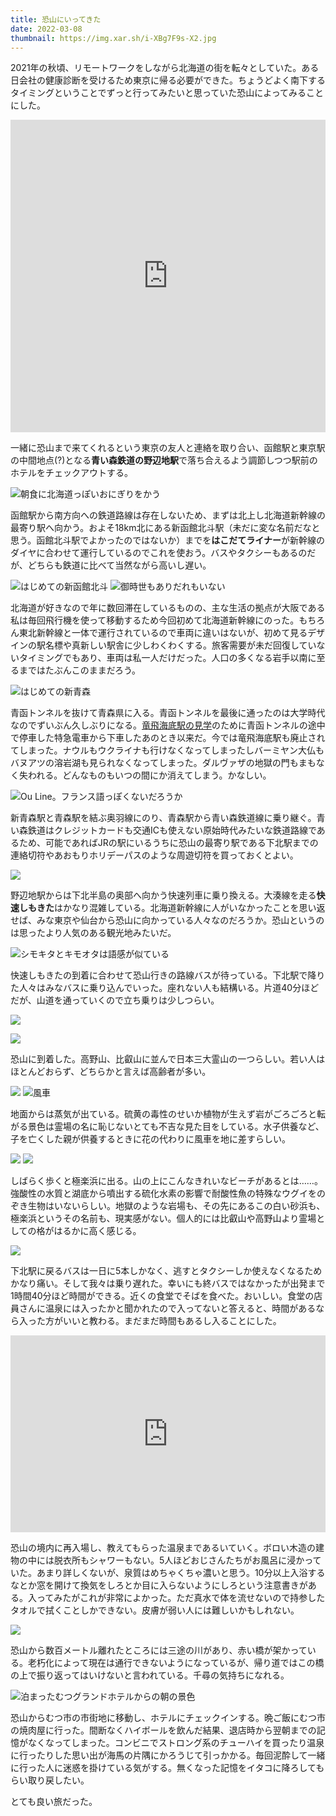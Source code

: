 ```yaml
---
title: 恐山にいってきた
date: 2022-03-08
thumbnail: https://img.xar.sh/i-XBg7F9s-X2.jpg
---
```


2021年の秋頃、リモートワークをしながら北海道の街を転々としていた。ある日会社の健康診断を受けるため東京に帰る必要ができた。ちょうどよく南下するタイミングということでずっと行ってみたいと思っていた恐山によってみることにした。

<iframe src="https://www.google.com/maps/embed?pb=!1m18!1m12!1m3!1d422875.2219842048!2d140.72627105113935!3d41.28313372975285!2m3!1f0!2f0!3f0!3m2!1i1024!2i768!4f13.1!3m3!1m2!1s0x5f9c3e07c87c9941%3A0x3d2e0b653f57099f!2sMount%20Osore!5e0!3m2!1sen!2sbg!4v1646668254109!5m2!1sen!2sbg" width="100%" height="500" style="border:0;" allowfullscreen="" loading="lazy"></iframe>

一緒に恐山まで来てくれるという東京の友人と連絡を取り合い、函館駅と東京駅の中間地点(?)となる**青い森鉄道の野辺地駅**で落ち合えるよう調節しつつ駅前のホテルをチェックアウトする。

![朝食に北海道っぽいおにぎりをかう](https://img.xar.sh/i-PG5D8cs-X2.jpg)

函館駅から南方向への鉄道路線は存在しないため、まずは北上し北海道新幹線の最寄り駅へ向かう。およそ18km北にある新函館北斗駅（未だに変な名前だなと思う。函館北斗駅でよかったのではないか）までを**はこだてライナー**が新幹線のダイヤに合わせて運行しているのでこれを使おう。バスやタクシーもあるのだが、どちらも鉄道に比べて当然ながら高いし遅い。

![はじめての新函館北斗](https://img.xar.sh/i-fQRrKts-X2.jpg)
![御時世もありだれもいない](https://img.xar.sh/i-SpMtnNc-X2.jpg)

北海道が好きなので年に数回滞在しているものの、主な生活の拠点が大阪である私は毎回飛行機を使って移動するため今回初めて北海道新幹線にのった。もちろん東北新幹線と一体で運行されているので車両に違いはないが、初めて見るデザインの駅名標や真新しい駅舎に少しわくわくする。旅客需要が未だ回復していないタイミングでもあり、車両は私一人だけだった。人口の多くなる岩手以南に至るまではたぶんこのままだろう。

![はじめての新青森](https://img.xar.sh/i-Wqz5msq-X2.jpg)

青函トンネルを抜けて青森県に入る。青函トンネルを最後に通ったのは大学時代なのでずいぶん久しぶりになる。[竜飛海底駅の見学](https://www.jrhokkaido.co.jp/network/seikan/06.html)のために青函トンネルの途中で停車した特急電車から下車したあのとき以来だ。今では竜飛海底駅も廃止されてしまった。ナウルもウクライナも行けなくなってしまったしバーミヤン大仏もバヌアツの溶岩湖も見られなくなってしまった。ダルヴァザの地獄の門もまもなく失われる。どんなものもいつの間にか消えてしまう。かなしい。

![Ou Line。フランス語っぽくないだろうか](https://img.xar.sh/i-ZLMxGMZ-X2.jpg)

新青森駅と青森駅を結ぶ奥羽線にのり、青森駅から青い森鉄道線に乗り継ぐ。青い森鉄道はクレジットカードも交通ICも使えない原始時代みたいな鉄道路線であるため、可能であればJRの駅にいるうちに恐山の最寄り駅である下北駅までの連絡切符やあおもりホリデーパスのような周遊切符を買っておくとよい。

![](https://img.xar.sh/i-D3QPs8c-X2.jpg)

野辺地駅からは下北半島の奥部へ向かう快速列車に乗り換える。大湊線を走る**快速しもきた**はかなり混雑している。北海道新幹線に人がいなかったことを思い返せば、みな東京や仙台から恐山に向かっている人々なのだろうか。恐山というのは思ったより人気のある観光地みたいだ。

![シモキタとキモオタは語感が似ている](https://img.xar.sh/i-bTzRpnV-X2.jpg)

快速しもきたの到着に合わせて恐山行きの路線バスが待っている。下北駅で降りた人々はみなバスに乗り込んでいった。座れない人も結構いる。片道40分ほどだが、山道を通っていくので立ち乗りは少しつらい。

![](https://img.xar.sh/i-FhtTgTJ-X2.jpg)

![](https://img.xar.sh/i-krbFfrg-X2.jpg)

恐山に到着した。高野山、比叡山に並んで日本三大霊山の一つらしい。若い人はほとんどおらず、どちらかと言えば高齢者が多い。

![](https://img.xar.sh/i-HZ2JRtk-X2.jpg)
![風車](https://img.xar.sh/i-BbTB9v4-X2.jpg)

地面からは蒸気が出ている。硫黄の毒性のせいか植物が生えず岩がごろごろと転がる景色は霊場の名に恥じないとても不吉な見た目をしている。水子供養など、子を亡くした親が供養するときに花の代わりに風車を地に差すらしい。

![](https://img.xar.sh/i-XBg7F9s-X2.jpg)
![](https://img.xar.sh/i-XdndxPh-X2.jpg)

しばらく歩くと極楽浜に出る。山の上にこんなきれいなビーチがあるとは……。強酸性の水質と湖底から噴出する硫化水素の影響で耐酸性魚の特殊なウグイをのぞき生物はいないらしい。地獄のような岩場も、その先にあるこの白い砂浜も、極楽浜というその名前も、現実感がない。個人的には比叡山や高野山より霊場としての格がはるかに高く感じる。

![](https://img.xar.sh/i-ZTWfqXp-X2.jpg)

下北駅に戻るバスは一日に5本しかなく、逃すとタクシーしか使えなくなるためかなり痛い。そして我々は乗り遅れた。幸いにも終バスではなかったが出発まで1時間40分ほど時間ができる。近くの食堂でそばを食べた。おいしい。食堂の店員さんに温泉には入ったかと聞かれたので入ってないと答えると、時間があるなら入った方がいいと教わる。まだまだ時間もあるし入ることにした。

<iframe width="100%" height="315" src="https://www.youtube.com/embed/n6zHLL5fTso" title="YouTube video player" frameborder="0" allow="accelerometer; autoplay; clipboard-write; encrypted-media; gyroscope; picture-in-picture" allowfullscreen></iframe>

恐山の境内に再入場し、教えてもらった温泉まであるいていく。ボロい木造の建物の中には脱衣所もシャワーもない。5人ほどおじさんたちがお風呂に浸かっていた。あまり詳しくないが、泉質はめちゃくちゃ濃いと思う。10分以上入浴するなとか窓を開けて換気をしろとか目に入らないようにしろという注意書きがある。入ってみたがこれが非常によかった。ただ真水で体を流せないので持参したタオルで拭くことしかできない。皮膚が弱い人には難しいかもしれない。

![](https://img.xar.sh/i-dnqhcpZ-X2.jpg)

恐山から数百メートル離れたところには三途の川があり、赤い橋が架かっている。老朽化によって現在は通行できないようになっているが、帰り道ではこの橋の上で振り返ってはいけないと言われている。千尋の気持ちになれる。

![泊まったむつグランドホテルからの朝の景色](https://img.xar.sh/i-chNmVTz-X2.jpg)

恐山からむつ市の市街地に移動し、ホテルにチェックインする。晩ご飯にむつ市の焼肉屋に行った。間断なくハイボールを飲んだ結果、退店時から翌朝までの記憶がなくなってしまった。コンビニでストロング系のチューハイを買ったり温泉に行ったりした思い出が海馬の片隅にかろうじて引っかかる。毎回泥酔して一緒に行った人に迷惑を掛けている気がする。無くなった記憶をイタコに降ろしてもらい取り戻したい。

とても良い旅だった。
